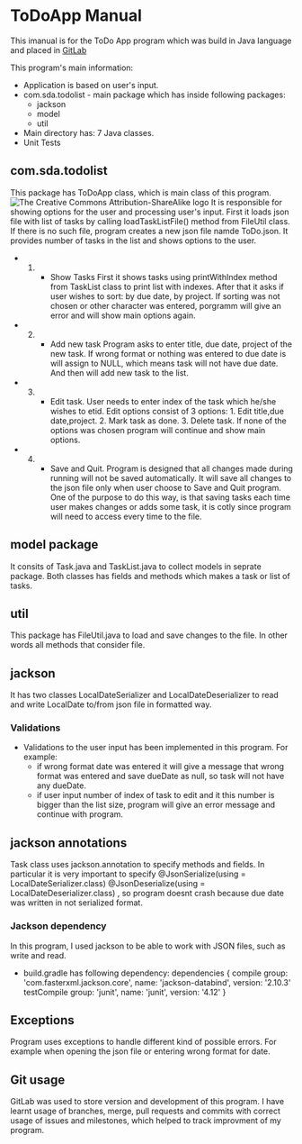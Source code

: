 # ToDoApp Manual

This imanual is for the ToDo App program which was build in Java language and placed in  [GitLab](https://git.2020.school/ainura_polatoglu/todo-list) 

This program's main information:
* Application is based on user's input. 
* com.sda.todolist - main package which has inside following packages: 
  - jackson
  - model
  - util
* Main directory has: 7 Java classes. 
* Unit Tests 

## com.sda.todolist

This package has ToDoApp class, which is main class of this program. 
   ![The Creative Commons Attribution-ShareAlike logo](main.png)
It is responsible for showing options for the user and processing user's input. 
First it loads json file with list of tasks by calling loadTaskListFile() method from FileUtil class. If there is no such file, program creates a new json file namde ToDo.json. 
It provides number of tasks in the list and shows options to the user. 

* 1. - Show Tasks 
   First it shows tasks using printWithIndex method from TaskList class to print list with indexes. 
   After that it asks if user wishes to sort: by due date, by project. If sorting was not chosen or other character was entered, porgramm will give an error and will show main options again. 
* 2. - Add new task
   Program asks to enter title, due date, project of the new task. If wrong format or nothing was entered to due date is will assign to NULL, which means task will not have due date. And then will add new task to the list. 
* 3. - Edit task. 
    User needs to enter index of the task which he/she wishes to etid. 
	Edit options consist of 3 options: 1. Edit title,due date,project. 2. Mark task as done. 3. Delete task. If none of the options was chosen program will continue and show main options. 
* 4. - Save and Quit. 
    Program is designed that all changes made during running will not be saved automatically. It will save all changes to the json file only when user choose to Save and Quit program. One of the purpose to do this way, is that saving tasks each time user makes changes or adds some task, it is cotly since program will need to access every time to the file. 

## model package
   It consits of Task.java and TaskList.java to collect models in seprate package. Both classes has fields and methods which makes a task or list of tasks. 

## util 
   This package has FileUtil.java to load and save changes to the file. In other words all methods that consider file. 

## jackson
   It has two classes LocalDateSerializer and LocalDateDeserializer to read and write LocalDate to/from json file in formatted way. 



### Validations

- Validations to the user input has been implemented in this program. 
  For example:
  - if wrong format date was entered it will give a message that wrong format was entered and save dueDate as null, so task will not have any dueDate. 
  - if user input number of index of task to edit and it this number is bigger than the list size, program will give an error message and continue with program. 


## jackson annotations

Task class uses jackson.annotation to specify methods and fields. In particular it is very important to specify    @JsonSerialize(using = LocalDateSerializer.class) @JsonDeserialize(using = LocalDateDeserializer.class) , so program doesnt crash because due date was written in not serialized format. 

### Jackson dependency 
   In this program, I used jackson to be able to work with JSON files, such as write and read. 
 * build.gradle has following dependency: 
dependencies {
    compile group: 'com.fasterxml.jackson.core', name: 'jackson-databind', version: '2.10.3'
    testCompile group: 'junit', name: 'junit', version: '4.12'
}

## Exceptions

Program uses exceptions to handle different kind of possible errors. 
For example when opening the json file or entering wrong format for date. 

## Git usage

GitLab was used to store version and development of this program.
I have learnt usage of branches, merge, pull requests and commits with correct usage of issues and milestones, which helped to track improvment of my program. 

